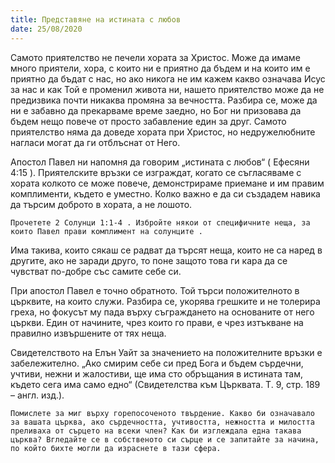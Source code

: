 ```yaml
---
title: Представяне на истината с любов
date: 25/08/2020
---
```


Самото приятелство не печели хората за Христос. Може да имаме много приятели, хора, с които ни е приятно да бъдем и на които им е приятно да бъдат с нас, но ако никога не им кажем какво означава Исус за нас и как Той е променил живота ни, нашето приятелство може да не предизвика почти никаква промяна за вечността. Разбира се, може да ни е забавно да прекарваме време заедно, но Бог ни призовава да бъдем нещо повече от просто забавление един за друг. Самото приятелство няма да доведе хората при Христос, но недружелюбните нагласи могат да ги отблъснат от Него.

Апостол Павел ни напомня да говорим „истината с любов“ ( Ефесяни 4:15 ). Приятелските връзки се изграждат, когато се съгласяваме с хората колкото се може повече, демонстрираме приемане и им правим комплименти, където е уместно. Колко важно е да си създадем навика да търсим доброто в хората, а не лошото.

`Прочетете 2 Солунци 1:1-4 . Избройте някои от специфичните неща, за които Павел прави комплимент на солунците .`

Има такива, които сякаш се радват да търсят неща, които не са наред в другите, ако не заради друго, то поне защото това ги кара да се чувстват по-добре със самите себе си.

При апостол Павел е точно обратното. Той търси положителното в църквите, на които служи. Разбира се, укорява грешките и не толерира греха, но фокусът му пада върху съграждането на основаните от него църкви. Един от начините, чрез които го прави, е чрез изтъкване на правилно извършените от тях неща.

Свидетелството на Елън Уайт за значението на положителните връзки е забележително. „Ако смирим себе си пред Бога и бъдем сърдечни, учтиви, нежни и жалостиви, ще има сто обръщания в истината там, където сега има само едно“ (Свидетелства към Църквата. Т. 9, стр. 189 – англ. изд.).

`Помислете за миг върху горепосоченото твърдение. Какво би означавало за вашата църква, ако сърдечността, учтивостта, нежността и милостта преливаха от сърцето на всеки член? Как би изглеждала една такава църква? Вгледайте се в собственото си сърце и се запитайте за начина, по който бихте могли да израснете в тази сфера.`